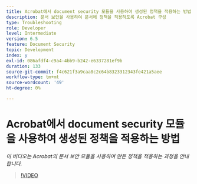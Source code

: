 ```yaml
---
title: Acrobat에서 document security 모듈을 사용하여 생성된 정책을 적용하는 방법
description: 문서 보안을 사용하여 문서에 정책을 적용하도록 Acrobat 구성
type: Troubleshooting
role: Developer
level: Intermediate
version: 6.5
feature: Document Security
topic: Development
index: y
exl-id: 086afdf4-c9a4-4bb9-b242-e6337281ef9b
duration: 133
source-git-commit: f4c621f3a9caa8c2c64b8323312343fe421a5aee
workflow-type: tm+mt
source-wordcount: '49'
ht-degree: 0%

---
```


# Acrobat에서 document security 모듈을 사용하여 생성된 정책을 적용하는 방법

*이 비디오는 Acrobat의 문서 보안 모듈을 사용하여 만든 정책을 적용하는 과정을 안내합니다.*

>[!VIDEO](https://video.tv.adobe.com/v/335486?quality=12&learn=on)
